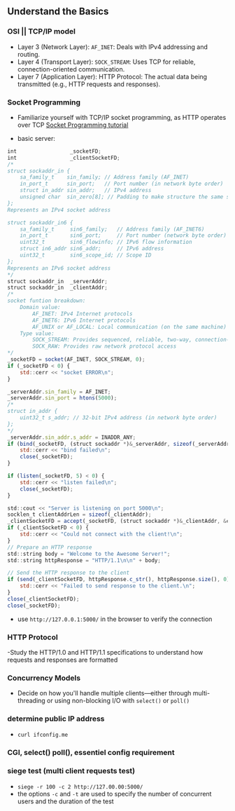 ## Understand the Basics

### OSI || TCP/IP model
- Layer 3 (Network Layer): `AF_INET`: Deals with IPv4 addressing and routing.
- Layer 4 (Transport Layer): `SOCK_STREAM`: Uses TCP for reliable, connection-oriented communication.
- Layer 7 (Application Layer): HTTP Protocol: The actual data being transmitted (e.g., HTTP requests and responses).

### Socket Programming
- Familiarize yourself with TCP/IP socket programming, as HTTP operates over TCP [Socket Programming tutorial](https://www.youtube.com/watch?v=bqj4dWG7v3c&list=PLhnN2F9NiVmAMn9iGB_Rtjs3aGef3GpSm)

- basic server:
```javascript
int					_socketFD;
int					_clientSocketFD;
/*
struct sockaddr_in {
	sa_family_t    sin_family; // Address family (AF_INET)
	in_port_t      sin_port;   // Port number (in network byte order)
	struct in_addr sin_addr;   // IPv4 address
	unsigned char  sin_zero[8]; // Padding to make structure the same size as `struct sockaddr`
};
Represents an IPv4 socket address

struct sockaddr_in6 {
    sa_family_t     sin6_family;   // Address family (AF_INET6)
	in_port_t       sin6_port;     // Port number (network byte order)
    uint32_t        sin6_flowinfo; // IPv6 flow information
    struct in6_addr sin6_addr;     // IPv6 address
    uint32_t        sin6_scope_id; // Scope ID
};
Represents an IPv6 socket address
*/
struct sockaddr_in	_serverAddr;
struct sockaddr_in	_clientAddr;
/*
socket funtion breakdown:
	Domain value: 
		AF_INET: IPv4 Internet protocols
		AF_INET6: IPv6 Internet protocols
		AF_UNIX or AF_LOCAL: Local communication (on the same machine)
	Type value:
		SOCK_STREAM: Provides sequenced, reliable, two-way, connection-based byte streams. Corresponds to the TCP protocol
		SOCK_RAW: Provides raw network protocol access
*/
_socketFD = socket(AF_INET, SOCK_STREAM, 0);
if (_socketFD < 0) {
	std::cerr << "socket ERROR\n";
}

_serverAddr.sin_family = AF_INET;
_serverAddr.sin_port = htons(5000);
/*
struct in_addr {
	uint32_t s_addr; // 32-bit IPv4 address (in network byte order)
};
*/
_serverAddr.sin_addr.s_addr = INADDR_ANY;
if (bind(_socketFD, (struct sockaddr *)&_serverAddr, sizeof(_serverAddr)) < 0) {
	std::cerr << "bind failed\n";
	close(_socketFD);
}

if (listen(_socketFD, 5) < 0) {
	std::cerr << "listen failed\n";
	close(_socketFD);
}

std::cout << "Server is listening on port 5000\n";
socklen_t clientAddrLen = sizeof(_clientAddr);
_clientSocketFD = accept(_socketFD, (struct sockaddr *)&_clientAddr, &clientAddrLen);
if (_clientSocketFD < 0) {
	std::cerr << "Could not connect with the client!\n";
}
// Prepare an HTTP response
std::string body = "Welcome to the Awesome Server!";
std::string httpResponse = "HTTP/1.1\n\n" + body;

// Send the HTTP response to the client
if (send(_clientSocketFD, httpResponse.c_str(), httpResponse.size(), 0) < 0) {
    std::cerr << "Failed to send response to the client.\n";
}
close(_clientSocketFD);
close(_socketFD);
```	
- use `http://127.0.0.1:5000/` in the browser to verify the connection

### HTTP Protocol
-Study the HTTP/1.0 and HTTP/1.1 specifications to understand how requests and responses are formatted

### Concurrency Models
- Decide on how you'll handle multiple clients—either through multi-threading or using non-blocking I/O with `select()` or `poll()`
### determine public IP address
- `curl ifconfig.me`


### CGI, select() poll(), essentiel config requirement

### siege test (multi client requests test)
- `siege -r 100 -c 2 http://127.00.00:5000/`
- the options `-c` and `-t` are used to specify the number of concurrent users and the duration of the test
